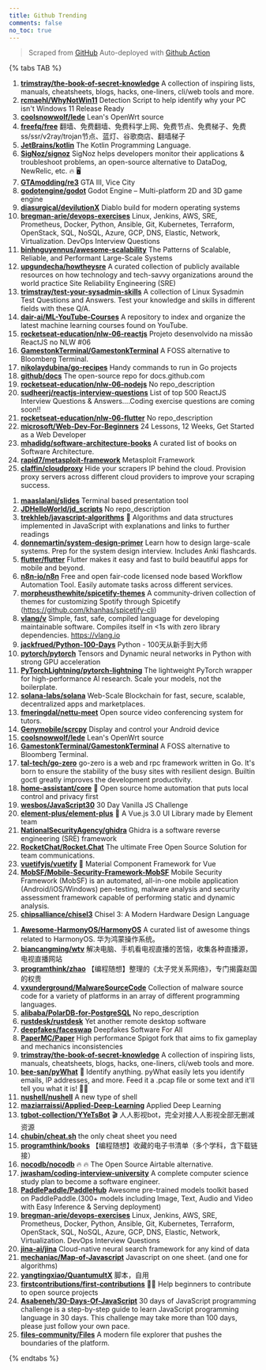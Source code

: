 ```yaml
---
title: Github Trending
comments: false
no_toc: true
---
```


> Scraped from [GitHub](https://github.com/trending)
Auto-deployed with [Github Action](https://docs.github.com/en/actions)

{% tabs TAB %}
<!-- tab Daily -->
1. [**trimstray/the-book-of-secret-knowledge**](https://github.com/trimstray/the-book-of-secret-knowledge)
A collection of inspiring lists, manuals, cheatsheets, blogs, hacks, one-liners, cli/web tools and more.
2. [**rcmaehl/WhyNotWin11**](https://github.com/rcmaehl/WhyNotWin11)
Detection Script to help identify why your PC isn't Windows 11 Release Ready
3. [**coolsnowwolf/lede**](https://github.com/coolsnowwolf/lede)
Lean's OpenWrt source
4. [**freefq/free**](https://github.com/freefq/free)
翻墙、免费翻墙、免费科学上网、免费节点、免费梯子、免费ss/ssr/v2ray/trojan节点、蓝灯、谷歌商店、翻墙梯子
5. [**JetBrains/kotlin**](https://github.com/JetBrains/kotlin)
The Kotlin Programming Language.
6. [**SigNoz/signoz**](https://github.com/SigNoz/signoz)
SigNoz helps developers monitor their applications & troubleshoot problems, an open-source alternative to DataDog, NewRelic, etc. 🔥 🖥
7. [**GTAmodding/re3**](https://github.com/GTAmodding/re3)
GTA III, Vice City
8. [**godotengine/godot**](https://github.com/godotengine/godot)
Godot Engine – Multi-platform 2D and 3D game engine
9. [**diasurgical/devilutionX**](https://github.com/diasurgical/devilutionX)
Diablo build for modern operating systems
10. [**bregman-arie/devops-exercises**](https://github.com/bregman-arie/devops-exercises)
Linux, Jenkins, AWS, SRE, Prometheus, Docker, Python, Ansible, Git, Kubernetes, Terraform, OpenStack, SQL, NoSQL, Azure, GCP, DNS, Elastic, Network, Virtualization. DevOps Interview Questions
11. [**binhnguyennus/awesome-scalability**](https://github.com/binhnguyennus/awesome-scalability)
The Patterns of Scalable, Reliable, and Performant Large-Scale Systems
12. [**upgundecha/howtheysre**](https://github.com/upgundecha/howtheysre)
A curated collection of publicly available resources on how technology and tech-savvy organizations around the world practice Site Reliability Engineering (SRE)
13. [**trimstray/test-your-sysadmin-skills**](https://github.com/trimstray/test-your-sysadmin-skills)
A collection of Linux Sysadmin Test Questions and Answers. Test your knowledge and skills in different fields with these Q/A.
14. [**dair-ai/ML-YouTube-Courses**](https://github.com/dair-ai/ML-YouTube-Courses)
A repository to index and organize the latest machine learning courses found on YouTube.
15. [**rocketseat-education/nlw-06-reactjs**](https://github.com/rocketseat-education/nlw-06-reactjs)
Projeto desenvolvido na missão ReactJS no NLW #06
16. [**GamestonkTerminal/GamestonkTerminal**](https://github.com/GamestonkTerminal/GamestonkTerminal)
A FOSS alternative to Bloomberg Terminal.
17. [**nikolaydubina/go-recipes**](https://github.com/nikolaydubina/go-recipes)
Handy commands to run in Go projects
18. [**github/docs**](https://github.com/github/docs)
The open-source repo for docs.github.com
19. [**rocketseat-education/nlw-06-nodejs**](https://github.com/rocketseat-education/nlw-06-nodejs)
No repo_description
20. [**sudheerj/reactjs-interview-questions**](https://github.com/sudheerj/reactjs-interview-questions)
List of top 500 ReactJS Interview Questions & Answers....Coding exercise questions are coming soon!!
21. [**rocketseat-education/nlw-06-flutter**](https://github.com/rocketseat-education/nlw-06-flutter)
No repo_description
22. [**microsoft/Web-Dev-For-Beginners**](https://github.com/microsoft/Web-Dev-For-Beginners)
24 Lessons, 12 Weeks, Get Started as a Web Developer
23. [**mhadidg/software-architecture-books**](https://github.com/mhadidg/software-architecture-books)
A curated list of books on Software Architecture.
24. [**rapid7/metasploit-framework**](https://github.com/rapid7/metasploit-framework)
Metasploit Framework
25. [**claffin/cloudproxy**](https://github.com/claffin/cloudproxy)
Hide your scrapers IP behind the cloud. Provision proxy servers across different cloud providers to improve your scraping success.
<!-- endtab -->
<!-- tab Weekly -->
1. [**maaslalani/slides**](https://github.com/maaslalani/slides)
Terminal based presentation tool
2. [**JDHelloWorld/jd_scripts**](https://github.com/JDHelloWorld/jd_scripts)
No repo_description
3. [**trekhleb/javascript-algorithms**](https://github.com/trekhleb/javascript-algorithms)
📝 Algorithms and data structures implemented in JavaScript with explanations and links to further readings
4. [**donnemartin/system-design-primer**](https://github.com/donnemartin/system-design-primer)
Learn how to design large-scale systems. Prep for the system design interview. Includes Anki flashcards.
5. [**flutter/flutter**](https://github.com/flutter/flutter)
Flutter makes it easy and fast to build beautiful apps for mobile and beyond.
6. [**n8n-io/n8n**](https://github.com/n8n-io/n8n)
Free and open fair-code licensed node based Workflow Automation Tool. Easily automate tasks across different services.
7. [**morpheusthewhite/spicetify-themes**](https://github.com/morpheusthewhite/spicetify-themes)
A community-driven collection of themes for customizing Spotify through Spicetify (https://github.com/khanhas/spicetify-cli)
8. [**vlang/v**](https://github.com/vlang/v)
Simple, fast, safe, compiled language for developing maintainable software. Compiles itself in <1s with zero library dependencies. https://vlang.io
9. [**jackfrued/Python-100-Days**](https://github.com/jackfrued/Python-100-Days)
Python - 100天从新手到大师
10. [**pytorch/pytorch**](https://github.com/pytorch/pytorch)
Tensors and Dynamic neural networks in Python with strong GPU acceleration
11. [**PyTorchLightning/pytorch-lightning**](https://github.com/PyTorchLightning/pytorch-lightning)
The lightweight PyTorch wrapper for high-performance AI research. Scale your models, not the boilerplate.
12. [**solana-labs/solana**](https://github.com/solana-labs/solana)
Web-Scale Blockchain for fast, secure, scalable, decentralized apps and marketplaces.
13. [**fmeringdal/nettu-meet**](https://github.com/fmeringdal/nettu-meet)
Open source video conferencing system for tutors.
14. [**Genymobile/scrcpy**](https://github.com/Genymobile/scrcpy)
Display and control your Android device
15. [**coolsnowwolf/lede**](https://github.com/coolsnowwolf/lede)
Lean's OpenWrt source
16. [**GamestonkTerminal/GamestonkTerminal**](https://github.com/GamestonkTerminal/GamestonkTerminal)
A FOSS alternative to Bloomberg Terminal.
17. [**tal-tech/go-zero**](https://github.com/tal-tech/go-zero)
go-zero is a web and rpc framework written in Go. It's born to ensure the stability of the busy sites with resilient design. Builtin goctl greatly improves the development productivity.
18. [**home-assistant/core**](https://github.com/home-assistant/core)
🏡 Open source home automation that puts local control and privacy first
19. [**wesbos/JavaScript30**](https://github.com/wesbos/JavaScript30)
30 Day Vanilla JS Challenge
20. [**element-plus/element-plus**](https://github.com/element-plus/element-plus)
🎉 A Vue.js 3.0 UI Library made by Element team
21. [**NationalSecurityAgency/ghidra**](https://github.com/NationalSecurityAgency/ghidra)
Ghidra is a software reverse engineering (SRE) framework
22. [**RocketChat/Rocket.Chat**](https://github.com/RocketChat/Rocket.Chat)
The ultimate Free Open Source Solution for team communications.
23. [**vuetifyjs/vuetify**](https://github.com/vuetifyjs/vuetify)
🐉 Material Component Framework for Vue
24. [**MobSF/Mobile-Security-Framework-MobSF**](https://github.com/MobSF/Mobile-Security-Framework-MobSF)
Mobile Security Framework (MobSF) is an automated, all-in-one mobile application (Android/iOS/Windows) pen-testing, malware analysis and security assessment framework capable of performing static and dynamic analysis.
25. [**chipsalliance/chisel3**](https://github.com/chipsalliance/chisel3)
Chisel 3: A Modern Hardware Design Language
<!-- endtab -->
<!-- tab Monthly -->
1. [**Awesome-HarmonyOS/HarmonyOS**](https://github.com/Awesome-HarmonyOS/HarmonyOS)
A curated list of awesome things related to HarmonyOS. 华为鸿蒙操作系统。
2. [**biancangming/wtv**](https://github.com/biancangming/wtv)
解决电脑、手机看电视直播的苦恼，收集各种直播源，电视直播网站
3. [**programthink/zhao**](https://github.com/programthink/zhao)
【编程随想】整理的《太子党关系网络》，专门揭露赵国的权贵
4. [**vxunderground/MalwareSourceCode**](https://github.com/vxunderground/MalwareSourceCode)
Collection of malware source code for a variety of platforms in an array of different programming languages.
5. [**alibaba/PolarDB-for-PostgreSQL**](https://github.com/alibaba/PolarDB-for-PostgreSQL)
No repo_description
6. [**rustdesk/rustdesk**](https://github.com/rustdesk/rustdesk)
Yet another remote desktop software
7. [**deepfakes/faceswap**](https://github.com/deepfakes/faceswap)
Deepfakes Software For All
8. [**PaperMC/Paper**](https://github.com/PaperMC/Paper)
High performance Spigot fork that aims to fix gameplay and mechanics inconsistencies
9. [**trimstray/the-book-of-secret-knowledge**](https://github.com/trimstray/the-book-of-secret-knowledge)
A collection of inspiring lists, manuals, cheatsheets, blogs, hacks, one-liners, cli/web tools and more.
10. [**bee-san/pyWhat**](https://github.com/bee-san/pyWhat)
🐸 Identify anything. pyWhat easily lets you identify emails, IP addresses, and more. Feed it a .pcap file or some text and it'll tell you what it is! 🧙‍♀️
11. [**nushell/nushell**](https://github.com/nushell/nushell)
A new type of shell
12. [**maziarraissi/Applied-Deep-Learning**](https://github.com/maziarraissi/Applied-Deep-Learning)
Applied Deep Learning
13. [**tgbot-collection/YYeTsBot**](https://github.com/tgbot-collection/YYeTsBot)
🎬 人人影视bot，完全对接人人影视全部无删减资源
14. [**chubin/cheat.sh**](https://github.com/chubin/cheat.sh)
the only cheat sheet you need
15. [**programthink/books**](https://github.com/programthink/books)
【编程随想】收藏的电子书清单（多个学科，含下载链接）
16. [**nocodb/nocodb**](https://github.com/nocodb/nocodb)
🔥 🔥 The Open Source Airtable alternative.
17. [**jwasham/coding-interview-university**](https://github.com/jwasham/coding-interview-university)
A complete computer science study plan to become a software engineer.
18. [**PaddlePaddle/PaddleHub**](https://github.com/PaddlePaddle/PaddleHub)
Awesome pre-trained models toolkit based on PaddlePaddle.(300+ models including Image, Text, Audio and Video with Easy Inference & Serving deployment)
19. [**bregman-arie/devops-exercises**](https://github.com/bregman-arie/devops-exercises)
Linux, Jenkins, AWS, SRE, Prometheus, Docker, Python, Ansible, Git, Kubernetes, Terraform, OpenStack, SQL, NoSQL, Azure, GCP, DNS, Elastic, Network, Virtualization. DevOps Interview Questions
20. [**jina-ai/jina**](https://github.com/jina-ai/jina)
Cloud-native neural search framework for any kind of data
21. [**mechaniac/Map-of-Javascript**](https://github.com/mechaniac/Map-of-Javascript)
Javascript on one sheet. (and one for algorithms)
22. [**yangtingxiao/QuantumultX**](https://github.com/yangtingxiao/QuantumultX)
脚本，自用
23. [**firstcontributions/first-contributions**](https://github.com/firstcontributions/first-contributions)
🚀✨ Help beginners to contribute to open source projects
24. [**Asabeneh/30-Days-Of-JavaScript**](https://github.com/Asabeneh/30-Days-Of-JavaScript)
30 days of JavaScript programming challenge is a step-by-step guide to learn JavaScript programming language in 30 days. This challenge may take more than 100 days, please just follow your own pace.
25. [**files-community/Files**](https://github.com/files-community/Files)
A modern file explorer that pushes the boundaries of the platform.
<!-- endtab -->
{% endtabs %}
